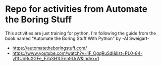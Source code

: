 # Repo for activities from Automate the Boring Stuff

This activities are just training for python, I'm following the guide from the book named "Automate the Boring Stuff With Python" by -Al Sweigart-

- https://automatetheboringstuff.com/
- https://www.youtube.com/watch?v=1F_OgqRuSdI&list=PL0-84-yl1fUnRuXGFe_F7qSH1LEnn9LkW&index=1

